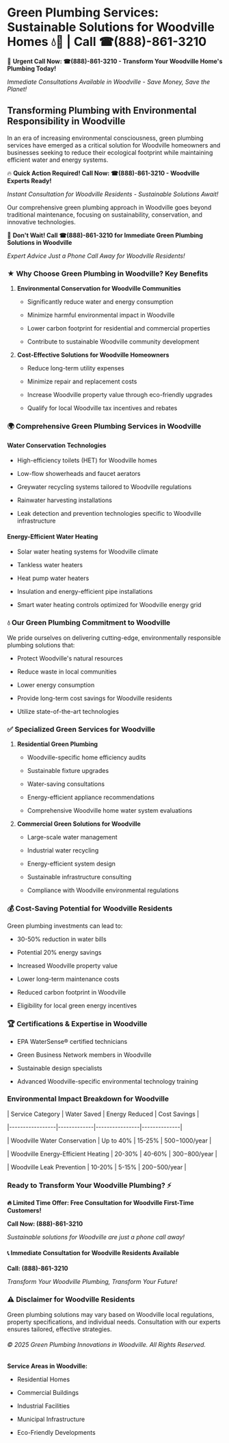 # Green Plumbing Services: Sustainable Solutions for Woodville Homes 💧🌿 | Call ☎(888)-861-3210

🚨 **Urgent Call Now: ☎(888)-861-3210 - Transform Your Woodville Home's Plumbing Today!**
*Immediate Consultations Available in Woodville - Save Money, Save the Planet!*

## Transforming Plumbing with Environmental Responsibility in Woodville

In an era of increasing environmental consciousness, green plumbing services have emerged as a critical solution for Woodville homeowners and businesses seeking to reduce their ecological footprint while maintaining efficient water and energy systems. 

🔥 **Quick Action Required! Call Now: ☎(888)-861-3210 - Woodville Experts Ready!**
*Instant Consultation for Woodville Residents - Sustainable Solutions Await!*

Our comprehensive green plumbing approach in Woodville goes beyond traditional maintenance, focusing on sustainability, conservation, and innovative technologies.

🚨 **Don't Wait! Call ☎(888)-861-3210 for Immediate Green Plumbing Solutions in Woodville**
*Expert Advice Just a Phone Call Away for Woodville Residents!*

### ★ Why Choose Green Plumbing in Woodville? Key Benefits

1. **Environmental Conservation for Woodville Communities** 
   - Significantly reduce water and energy consumption
   - Minimize harmful environmental impact in Woodville
   - Lower carbon footprint for residential and commercial properties
   - Contribute to sustainable Woodville community development

2. **Cost-Effective Solutions for Woodville Homeowners** 
   - Reduce long-term utility expenses
   - Minimize repair and replacement costs
   - Increase Woodville property value through eco-friendly upgrades
   - Qualify for local Woodville tax incentives and rebates

### 🌍 Comprehensive Green Plumbing Services in Woodville

#### Water Conservation Technologies
- High-efficiency toilets (HET) for Woodville homes
- Low-flow showerheads and faucet aerators
- Greywater recycling systems tailored to Woodville regulations
- Rainwater harvesting installations
- Leak detection and prevention technologies specific to Woodville infrastructure

#### Energy-Efficient Water Heating
- Solar water heating systems for Woodville climate
- Tankless water heaters
- Heat pump water heaters
- Insulation and energy-efficient pipe installations
- Smart water heating controls optimized for Woodville energy grid

### 💧 Our Green Plumbing Commitment to Woodville

We pride ourselves on delivering cutting-edge, environmentally responsible plumbing solutions that:
- Protect Woodville's natural resources
- Reduce waste in local communities
- Lower energy consumption
- Provide long-term cost savings for Woodville residents
- Utilize state-of-the-art technologies

### ✅ Specialized Green Services for Woodville

1. **Residential Green Plumbing**
   - Woodville-specific home efficiency audits
   - Sustainable fixture upgrades
   - Water-saving consultations
   - Energy-efficient appliance recommendations
   - Comprehensive Woodville home water system evaluations

2. **Commercial Green Solutions for Woodville**
   - Large-scale water management
   - Industrial water recycling
   - Energy-efficient system design
   - Sustainable infrastructure consulting
   - Compliance with Woodville environmental regulations

### 💰 Cost-Saving Potential for Woodville Residents

Green plumbing investments can lead to:
- 30-50% reduction in water bills
- Potential 20% energy savings
- Increased Woodville property value
- Lower long-term maintenance costs
- Reduced carbon footprint in Woodville
- Eligibility for local green energy incentives

### 🏆 Certifications & Expertise in Woodville

- EPA WaterSense® certified technicians
- Green Business Network members in Woodville
- Sustainable design specialists
- Advanced Woodville-specific environmental technology training

### Environmental Impact Breakdown for Woodville

| Service Category | Water Saved | Energy Reduced | Cost Savings |
|-----------------|-------------|----------------|--------------|
| Woodville Water Conservation | Up to 40% | 15-25% | $500-$1000/year |
| Woodville Energy-Efficient Heating | 20-30% | 40-60% | $300-$800/year |
| Woodville Leak Prevention | 10-20% | 5-15% | $200-$500/year |

### Ready to Transform Your Woodville Plumbing? ⚡

**🔥 Limited Time Offer: Free Consultation for Woodville First-Time Customers!**

**Call Now: (888)-861-3210**
*Sustainable solutions for Woodville are just a phone call away!*

#### 📞 Immediate Consultation for Woodville Residents Available

**Call: (888)-861-3210**
*Transform Your Woodville Plumbing, Transform Your Future!*

### ⚠️ Disclaimer for Woodville Residents

Green plumbing solutions may vary based on Woodville local regulations, property specifications, and individual needs. Consultation with our experts ensures tailored, effective strategies.

###### © 2025 Green Plumbing Innovations in Woodville. All Rights Reserved.

**Service Areas in Woodville:** 
- Residential Homes
- Commercial Buildings
- Industrial Facilities
- Municipal Infrastructure
- Eco-Friendly Developments